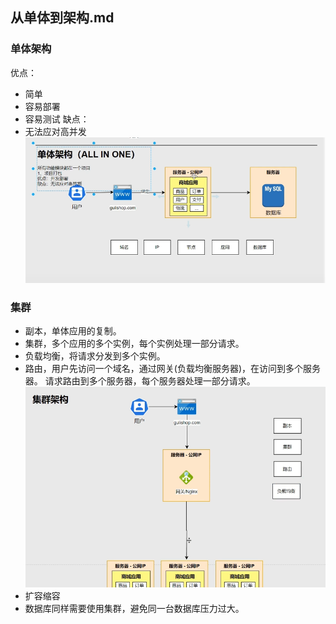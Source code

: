 ## 从单体到架构.md

### 单体架构
优点：
- 简单
- 容易部署
- 容易测试
缺点：
- 无法应对高并发
![](./images/cloud-01-01.png)

### 集群
- 副本，单体应用的复制。
- 集群，多个应用的多个实例，每个实例处理一部分请求。
- 负载均衡，将请求分发到多个实例。
- 路由，用户先访问一个域名，通过网关(负载均衡服务器)，在访问到多个服务器。
请求路由到多个服务器，每个服务器处理一部分请求。
![](./images/cloud-01-02.png)
- 扩容缩容
- 数据库同样需要使用集群，避免同一台数据库压力过大。




